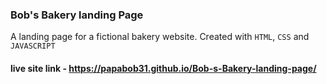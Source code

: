 ### Bob's Bakery landing Page
A landing page for a fictional bakery website. Created with ````HTML````, ````CSS```` and ````JAVASCRIPT````
#### live site link - https://papabob31.github.io/Bob-s-Bakery-landing-page/